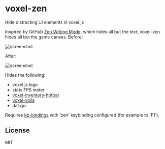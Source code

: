 # voxel-zen

Hide distracting UI elements in voxel.js

Inspired by GitHub [Zen Writing Mode](https://github.com/blog/1379-zen-writing-mode), which
hides all but the text, voxel-zen hides all but the game canvas. Before:

![screenshot](http://i.imgur.com/umY5OuO.png "Screenshot before")

After:

![screenshot](http://i.imgur.com/BCuXSbf.png "Screenshot after")


Hides the following:

* voxel.js logo
* stats FPS meter
* [voxel-inventory-hotbar](https://github.com/deathcap/voxel-inventory-hotbar)
* [voxel-voila](https://github.com/deathcap/voxel-voila)
* dat.gui

Requires [kb-bindings](https://github.com/deathcap/kb-bindings) with
'zen' keybinding configured (for example to 'F1').


## License

MIT

